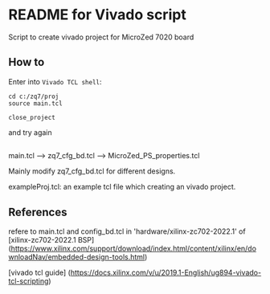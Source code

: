 # README for Vivado script

Script to create vivado project for MicroZed 7020 board

## How to

Enter into `Vivado TCL shell`:

```
cd c:/zq7/proj
source main.tcl
```


```
close_project
```
and try again


##

main.tcl --> zq7_cfg_bd.tcl --> MicroZed_PS_properties.tcl

Mainly modify zq7_cfg_bd.tcl for different designs.

exampleProj.tcl: an example tcl file which creating an vivado project.


## References

refere to main.tcl and config_bd.tcl in 'hardware/xilinx-zc702-2022.1' of [xilinx-zc702-2022.1 BSP] 
(https://www.xilinx.com/support/download/index.html/content/xilinx/en/downloadNav/embedded-design-tools.html)

[vivado tcl guide] (https://docs.xilinx.com/v/u/2019.1-English/ug894-vivado-tcl-scripting)
